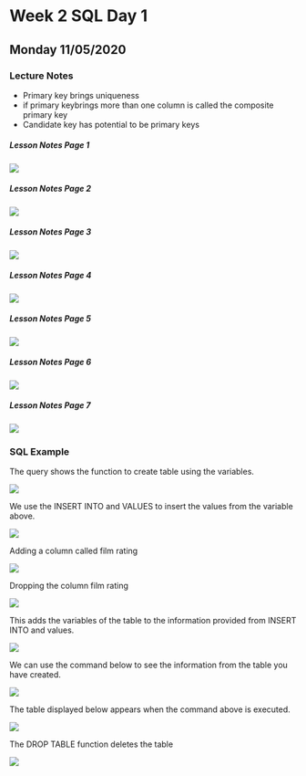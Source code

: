 # Week 2  SQL Day 1
## Monday 11/05/2020
### Lecture Notes

- Primary key brings uniqueness
- if primary keybrings more than one column is called the composite primary key
- Candidate key has potential to be primary keys

#####  Lesson Notes Page 1
![](assets/SQL_day1-1142f61e.jpg)

#####  Lesson Notes Page 2
![](assets/SQL_day1-077851e0.jpg)

#####  Lesson Notes Page 3
![](assets/SQL_day1-7b80dc68.jpg)

#####  Lesson Notes Page 4
![](assets/SQL_day1-a5869e19.jpg)

#####  Lesson Notes Page 5
![](assets/SQL_day1-5eb4e14a.jpg)

#####  Lesson Notes Page 6
![](assets/SQL_day1-5baa3707.jpg)

#####  Lesson Notes Page 7
![](assets/SQL_day1-e2b79b03.jpg)

### SQL Example

The query shows the function to create table using the variables.

![](assets/SQL_day1-2926463a.PNG)

We use the INSERT INTO and VALUES to insert the values from the variable above.

![](assets/SQL_day1-8c0e1a3f.PNG)

Adding a column called film rating

![](assets/SQL_day1-c816b496.PNG)

Dropping the column film rating

![](assets/SQL_day1-37e44029.PNG)

This adds the variables of the table to the information provided from INSERT INTO and values.

![](assets/SQL_day1-a37d6d18.PNG)

We can use the command below to see the information from the table you have created.

![](assets/SQL_day1-6595f973.PNG)

The table displayed below appears when the command above is executed.

![](assets/SQL_day1-9b95c718.PNG)

The DROP TABLE function deletes the table

![](assets/SQL_day1-bd7cbfec.PNG)
